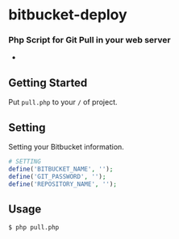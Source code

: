 # bitbucket-deploy
### Php Script for Git Pull in your web server

-

## Getting Started

Put `pull.php` to your `/` of project.

## Setting

Setting your Bitbucket information.

```php
# SETTING
define('BITBUCKET_NAME', '');
define('GIT_PASSWORD', '');
define('REPOSITORY_NAME', '');
```

## Usage

```sh
$ php pull.php
```
